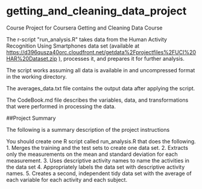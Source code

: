 # getting_and_cleaning_data_project
Course Project for Coursera Getting and Cleaning Data Course

The r-script "run_analysis.R" takes data from the Human Activity Recognition Using Smartphones data set (available at https://d396qusza40orc.cloudfront.net/getdata%2Fprojectfiles%2FUCI%20HAR%20Dataset.zip ), processes it, and prepares it for further analysis.

The script works assuming all data is available in and uncompressed format in the working directory.

The averages_data.txt file contains the output data after applying the script.

The CodeBook.md file describes the variables, data, and transformations that were performed in processing the data.

##Project Summary

The following is a summary description of the project instructions

You should create one R script called run_analysis.R that does the following. 1. Merges the training and the test sets to create one data set. 2. Extracts only the measurements on the mean and standard deviation for each measurement. 3. Uses descriptive activity names to name the activities in the data set 4. Appropriately labels the data set with descriptive activity names. 5. Creates a second, independent tidy data set with the average of each variable for each activity and each subject.
